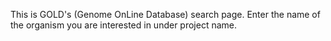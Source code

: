 This is GOLD's (Genome OnLine Database) search page. Enter the name of the organism you are interested in under project name.